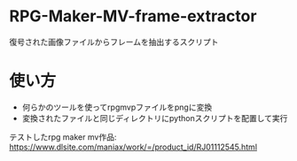# RPG-Maker-MV-frame-extractor
復号された画像ファイルからフレームを抽出するスクリプト

# 使い方
* 何らかのツールを使ってrpgmvpファイルをpngに変換
* 変換されたファイルと同じディレクトリにpythonスクリプトを配置して実行

テストしたrpg maker mv作品: https://www.dlsite.com/maniax/work/=/product_id/RJ01112545.html
